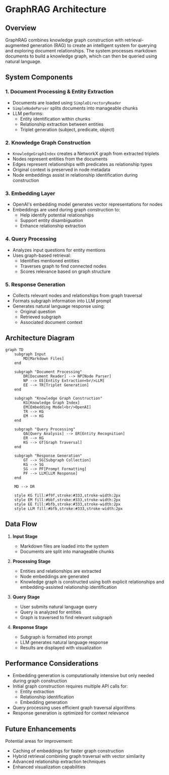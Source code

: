 # GraphRAG Architecture

## Overview

GraphRAG combines knowledge graph construction with retrieval-augmented generation (RAG) to create an intelligent system for querying and exploring document relationships. The system processes markdown documents to build a knowledge graph, which can then be queried using natural language.

## System Components

### 1. Document Processing & Entity Extraction
- Documents are loaded using `SimpleDirectoryReader`
- `SimpleNodeParser` splits documents into manageable chunks
- LLM performs:
  - Entity identification within chunks
  - Relationship extraction between entities
  - Triplet generation (subject, predicate, object)

### 2. Knowledge Graph Construction
- `KnowledgeGraphIndex` creates a NetworkX graph from extracted triplets
- Nodes represent entities from the documents
- Edges represent relationships with predicates as relationship types
- Original context is preserved in node metadata
- Node embeddings assist in relationship identification during construction

### 3. Embedding Layer
- OpenAI's embedding model generates vector representations for nodes
- Embeddings are used during graph construction to:
  - Help identify potential relationships
  - Support entity disambiguation
  - Enhance relationship extraction

### 4. Query Processing
- Analyzes input questions for entity mentions
- Uses graph-based retrieval:
  - Identifies mentioned entities
  - Traverses graph to find connected nodes
  - Scores relevance based on graph structure

### 5. Response Generation
- Collects relevant nodes and relationships from graph traversal
- Formats subgraph information into LLM prompt
- Generates natural language response using:
  - Original question
  - Retrieved subgraph
  - Associated document context

## Architecture Diagram

```mermaid
graph TD
    subgraph Input
        MD[Markdown Files]
    end

    subgraph "Document Processing"
        DR[Document Reader] --> NP[Node Parser]
        NP --> EE[Entity Extraction<br/>LLM]
        EE --> TR[Triplet Generation]
    end

    subgraph "Knowledge Graph Construction"
        KG[Knowledge Graph Index]
        EM[Embedding Model<br/>OpenAI]
        TR --> KG
        EM --> KG
    end

    subgraph "Query Processing"
        QA[Query Analysis] --> ER[Entity Recognition]
        ER --> KG
        KG --> GT[Graph Traversal]
    end

    subgraph "Response Generation"
        GT --> SG[Subgraph Collection]
        KG --> SG
        SG --> PF[Prompt Formatting]
        PF --> LLM[LLM Response]
    end

    MD --> DR

    style KG fill:#f9f,stroke:#333,stroke-width:2px
    style EM fill:#bbf,stroke:#333,stroke-width:2px
    style EE fill:#bfb,stroke:#333,stroke-width:2px
    style LLM fill:#bfb,stroke:#333,stroke-width:2px
```

## Data Flow

1. **Input Stage**
   - Markdown files are loaded into the system
   - Documents are split into manageable chunks

2. **Processing Stage**
   - Entities and relationships are extracted
   - Node embeddings are generated
   - Knowledge graph is constructed using both explicit relationships and embedding-assisted relationship identification

3. **Query Stage**
   - User submits natural language query
   - Query is analyzed for entities
   - Graph is traversed to find relevant subgraph

4. **Response Stage**
   - Subgraph is formatted into prompt
   - LLM generates natural language response
   - Results are displayed with visualization

## Performance Considerations

- Embedding generation is computationally intensive but only needed during graph construction
- Initial graph construction requires multiple API calls for:
  - Entity extraction
  - Relationship identification
  - Embedding generation
- Query processing uses efficient graph traversal algorithms
- Response generation is optimized for context relevance

## Future Enhancements

Potential areas for improvement:
- Caching of embeddings for faster graph construction
- Hybrid retrieval combining graph traversal with vector similarity
- Advanced relationship extraction techniques
- Enhanced visualization capabilities
